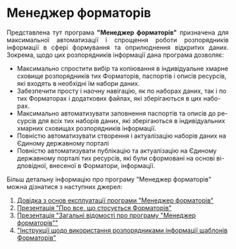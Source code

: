 # Менеджер форматорів
<p align="justify">Представлена тут програма <b>"Менеджер форматорів"</b> призначена для максимальної автоматизації і спрощення роботи розпорядників інформації в сфері формування та оприлюднення відкритих даних. Зокрема, щодо цих розпорядників інформації дана програма дозволяє:</p>

*	Максимально спростити вибір та копіювання в індивідуальне хмарне сховище розпорядників тих Форматорів, паспортів і описів ресурсів, які входять в необхідні їм набори даних. 
*	Забезпечити просту і наочну навігацію, як по наборах даних, так і по тих Форматорах і додаткових файлах, які зберігаються в цих набо-рах. 
*	Максимально автоматизувати заповнення паспортів та описів до ре-сурсів для всіх тих наборів даних, які зберігаються в індивідуальних хмарних сховищах розпорядників інформації. 
*	Повністю автоматизувати створення і актуалізацію наборів даних на Єдиному державному порталі 
*	Повністю автоматизувати публікацію та актуалізацію на Єдиному державному порталі тих ресурсів, які були сформовані на основі ві-дповідної, внесеної в Форматори, інформації. 

Більш детальну інформацію про програму "Менеджер форматорів" можна дізнатися з наступних джерел:

1. <a href="https://drive.google.com/file/d/1frqZspZDPyA00R4yLl9uhCJyQDpCbpHx/view?usp=sharing" target="_blank">Довідка з основ експлуатації програми "Менеджер форматорів"</a>
2. <a href="https://www.slideshare.net/ssusera49ebf/ss-231223400?fbclid=IwAR1B3tUkyOUkP3my1l580iRbcRzEviqn4B0q2KKa2daThvGR9cElEcdpAfk" target="_blank">Презентація "Про все, що стосується Форматорів"</a>
3. <a href="https://www.slideshare.net/ssusera49ebf/ss-231224667?fbclid=IwAR3J2xyMnJHDd-w52ee9tFNRqrmoig4dlk69RLhvneU6elxWd6kHssgYepA" target="_blank">Презентація "Загальні відомості про програму "Менеджер форматорів""</a>
4. <a href="https://github.com/Alexander-Lukyanov/table-templates/blob/master/README.md" target="_blank">"Інструкції щодо використання розпорядниками інформації шаблонів Форматорів"</a>
